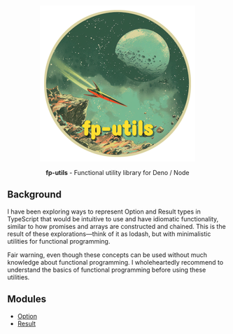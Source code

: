 <p align="center">
  <img src="assets/fp-utils.png">
</p>

<p align="center"><b>fp-utils</b> - Functional utility library for Deno / Node</p>

## Background

I have been exploring ways to represent Option and Result types in TypeScript
that would be intuitive to use and have idiomatic functionality, similar to how
promises and arrays are constructed and chained. This is the result of these
explorations—think of it as lodash, but with minimalistic utilities for
functional programming.

Fair warning, even though these concepts can be used without much knowledge
about functional programming. I wholeheartedly recommend to understand the
basics of functional programming before using these utilities.

## Modules

- [Option](/option/README.md)
- [Result](/result/README.md)

